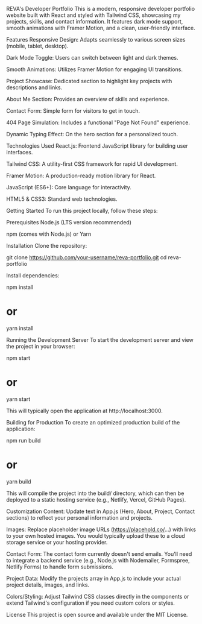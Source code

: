 REVA's Developer Portfolio
This is a modern, responsive developer portfolio website built with React and styled with Tailwind CSS, showcasing my projects, skills, and contact information. It features dark mode support, smooth animations with Framer Motion, and a clean, user-friendly interface.

Features
Responsive Design: Adapts seamlessly to various screen sizes (mobile, tablet, desktop).

Dark Mode Toggle: Users can switch between light and dark themes.

Smooth Animations: Utilizes Framer Motion for engaging UI transitions.

Project Showcase: Dedicated section to highlight key projects with descriptions and links.

About Me Section: Provides an overview of skills and experience.

Contact Form: Simple form for visitors to get in touch.

404 Page Simulation: Includes a functional "Page Not Found" experience.

Dynamic Typing Effect: On the hero section for a personalized touch.

Technologies Used
React.js: Frontend JavaScript library for building user interfaces.

Tailwind CSS: A utility-first CSS framework for rapid UI development.

Framer Motion: A production-ready motion library for React.

JavaScript (ES6+): Core language for interactivity.

HTML5 & CSS3: Standard web technologies.

Getting Started
To run this project locally, follow these steps:

Prerequisites
Node.js (LTS version recommended)

npm (comes with Node.js) or Yarn

Installation
Clone the repository:

git clone https://github.com/your-username/reva-portfolio.git
cd reva-portfolio

Install dependencies:

npm install
# or
yarn install

Running the Development Server
To start the development server and view the project in your browser:

npm start
# or
yarn start

This will typically open the application at http://localhost:3000.

Building for Production
To create an optimized production build of the application:

npm run build
# or
yarn build

This will compile the project into the build/ directory, which can then be deployed to a static hosting service (e.g., Netlify, Vercel, GitHub Pages).

Customization
Content: Update text in App.js (Hero, About, Project, Contact sections) to reflect your personal information and projects.

Images: Replace placeholder image URLs (https://placehold.co/...) with links to your own hosted images. You would typically upload these to a cloud storage service or your hosting provider.

Contact Form: The contact form currently doesn't send emails. You'll need to integrate a backend service (e.g., Node.js with Nodemailer, Formspree, Netlify Forms) to handle form submissions.

Project Data: Modify the projects array in App.js to include your actual project details, images, and links.

Colors/Styling: Adjust Tailwind CSS classes directly in the components or extend Tailwind's configuration if you need custom colors or styles.

License
This project is open source and available under the MIT License.
